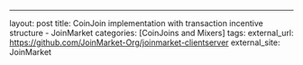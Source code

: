 ---
layout: post
title: CoinJoin implementation with transaction incentive structure - JoinMarket
categories: [CoinJoins and Mixers]
tags: 
external_url: https://github.com/JoinMarket-Org/joinmarket-clientserver
external_site: JoinMarket
